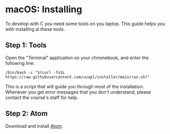 # macOS: Installing

To develop with C you need some tools on you laptop. This guide helps you with installing al these tools.

## Step 1: Tools

Open the "Terminal" application on your chromebook, and enter the following line:

    /bin/bash -c "$(curl -fsSL https://raw.githubusercontent.com/uvapl/installer/main/run.sh)"

This is a script that will guide you through most of the installation. Whenever you get error messages that you don't understand, please contact the course's staff for help.

## Step 2: Atom

Download and install [Atom](https://atom.io/).
